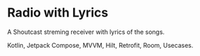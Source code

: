 # Radio with Lyrics

A Shoutcast streming receiver with lyrics of the songs.

Kotlin, Jetpack Compose, MVVM, Hilt, Retrofit, Room, Usecases.
